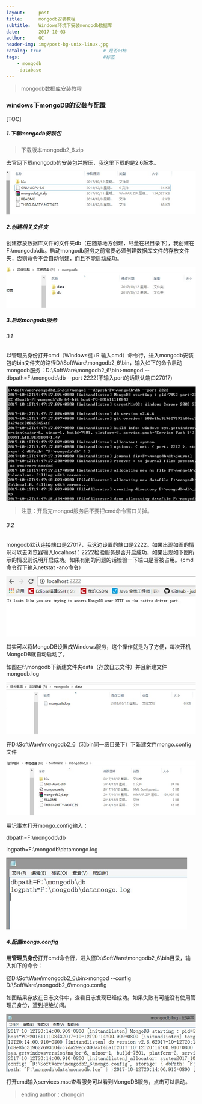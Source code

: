 ```yaml
---
layout:     post                   
title:      mongodb安装教程
subtitle:   Windows环境下安装mongodb数据库
date:       2017-10-03             
author:     QC                      
header-img: img/post-bg-unix-linux.jpg    
catalog: true                       # 是否归档
tags:                               #标签
    - mongodb
    -database
--- 
```

>mongodb数据库安装教程
### windows下mongoDB的安装与配置

[TOC]

#####  1.下载mongodb安装包

> 下载版本mongodb2_6.zip

去官网下载mongodb的安装包并解压，我这里下载的是2.6版本。

![](https://raw.githubusercontent.com/Los-GTI/Los-GTI.github.io/master/img/mongodb安装包.JPG)

##### 2.创建相关文件夹

创建存放数据库文件的文件夹db（在随意地方创建，尽量在根目录下），我创建在F:\mongodb\db。启动mongodb服务之前需要必须创建数据库文件的存放文件夹，否则命令不会自动创建，而且不能启动成功。

![](https://raw.githubusercontent.com/Los-GTI/Los-GTI.github.io/master/img/创建db文件夹.JPG)

##### 3.启动mongodb服务

###### 3.1 

以管理员身份打开cmd（Windows键+R 输入cmd）命令行，进入mongodb安装包的bin文件夹的路径D:\SoftWare\mongodb2_6\bin，输入如下的命令启动mongodb服务：D:\SoftWare\mongodb2_6\bin>mongod --dbpath=F:\mongodb\db --port 2222(不输入port的话默认端口27017)

![](https://raw.githubusercontent.com/Los-GTI/Los-GTI.github.io/master/img/开启mongd服务.JPG)

> 注意：开启完mongod服务后不要把cmd命令窗口关掉。

###### 3.2

mongodb默认连接端口是27017，我这边设置的端口是2222。如果出现如图的情况可以去浏览器输入localhost：2222检验服务是否开启成功，如果出现如下图所示的情况则说明开启成功。如果有别的问题的话检验一下端口是否被占用。（cmd命令行下输入netstat -ano命令）

![](https://raw.githubusercontent.com/Los-GTI/Los-GTI.github.io/master/img/检验mongd服务.JPG)

其实可以将MongoDB设置成Windows服务，这个操作就是为了方便，每次开机MongoDB就自动启动了。

如图在f:\mongodb下新建文件夹data（存放日志文件）并且新建文件mongodb.log

![](https://raw.githubusercontent.com/Los-GTI/Los-GTI.github.io/master/img/mongodblog文件.JPG)

在D:\SoftWare\mongodb2_6（和bin同一级目录下）下新建文件mongo.config文件

![](https://raw.githubusercontent.com/Los-GTI/Los-GTI.github.io/master/img/新建mongoconfig文件.JPG)

用记事本打开mongo.config输入：

dbpath=F:\mongodb\db

logpath=F:\mongodb\datamongo.log  

![](https://raw.githubusercontent.com/Los-GTI/Los-GTI.github.io/master/img/配置mongoconfig.JPG)

##### 4.配置mongo.config

用**管理员身份**打开cmd命令行，进入径D:\SoftWare\mongodb2_6\bin目录，输入如下的命令：

径D:\SoftWare\mongodb2_6\bin>mongod --config D:\SoftWare\mongodb2_6\mongo.config 

如图结果存放在日志文件中，查看日志发现已经成功。如果失败有可能没有使用管理员身份，遭到拒绝访问。

![](https://raw.githubusercontent.com/Los-GTI/Los-GTI.github.io/master/img/日志文件.JPG)

打开cmd输入services.msc查看服务可以看到MongoDB服务，点击可以启动。

> ending  author：chongqin

